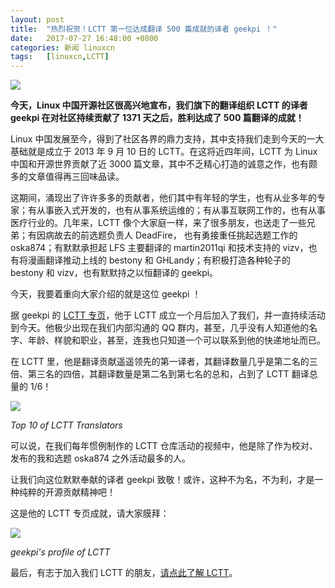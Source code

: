 ```yaml
---
layout: post
title:	"热烈祝贺！LCTT 第一位达成翻译 500 篇成就的译者 geekpi ！"
date:	2017-07-27 16:48:00 +0800 
categories:	新闻 linuxcn 
tags:	[linuxcn,LCTT]
---
```



![](/Asserts/Images//attachment/album/201707/27/164802tifmlruifdad77wu.jpg)


**今天，Linux 中国开源社区很高兴地宣布，我们旗下的翻译组织 LCTT 的译者 geekpi 在对社区持续贡献了 1371 天之后，胜利达成了 500 篇翻译的成就！**


Linux 中国发展至今，得到了社区各界的鼎力支持，其中支持我们走到今天的一大基础就是成立于 2013 年 9 月 10 日的 LCTT。在这将近四年间，LCTT 为 Linux 中国和开源世界贡献了近 3000 篇文章，其中不乏精心打造的诚意之作，也有颇多的文章值得再三回味品读。 


这期间，涌现出了许许多多的贡献者，他们其中有年轻的学生，也有从业多年的专家；有从事嵌入式开发的，也有从事系统运维的；有从事互联网工作的，也有从事医疗行业的。几年来，LCTT 像个大家庭一样，来了很多朋友，也送走了一些兄弟；有因病故去的前选题负责人 DeadFire， 也有勇接重任挑起选题工作的 oska874；有默默承担起 LFS 主要翻译的 martin2011qi 和技术支持的 vizv，也有将漫画翻译推动上线的 bestony 和 GHLandy；有积极打造各种轮子的 bestony 和 vizv，也有默默持之以恒翻译的 geekpi。


今天，我要着重向大家介绍的就是这位 geekpi ！


据 geekpi 的 [LCTT 专页](https://linux.cn/lctt/geekpi)，他于 LCTT 成立一个月后加入了我们，并一直持续活动到今天。他极少出现在我们内部沟通的 QQ 群内，甚至，几乎没有人知道他的名字、年龄、样貌和职业，甚至，连我也只知道一个可以联系到他的快递地址而已。


在 LCTT 里，他是翻译贡献遥遥领先的第一译者，其翻译数量几乎是第二名的三倍、第三名的四倍，其翻译数量是第二名到第七名的总和，占到了 LCTT 翻译总量的 1/6！


![](/Asserts/Images//attachment/album/201707/27/164415blqkkltm042v0imv.jpg)


*Top 10 of LCTT Translators*


可以说，在我们每年惯例制作的 LCTT 仓库活动的视频中，他是除了作为校对、发布的我和选题 oska874 之外活动最多的人。


让我们向这位默默奉献的译者 geekpi 致敬！或许，这种不为名，不为利，才是一种纯粹的开源贡献精神吧！


这是他的 LCTT 专页成就，请大家膜拜：


![](/Asserts/Images//attachment/album/201707/27/164449gzq68jzqu226hzzh.jpg)


*geekpi's profile of LCTT*


最后，有志于加入我们 LCTT 的朋友，[请点此了解 LCTT](https://linux.cn/lctt/)。
